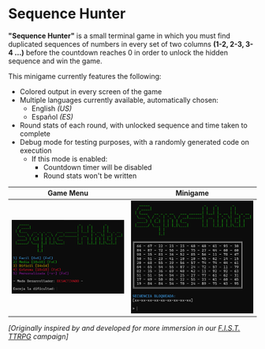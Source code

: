 # Sequence Hunter

**"Sequence Hunter"** is a small terminal game in which you must find duplicated sequences of numbers in every set of two columns **(1-2, 2-3, 3-4 ...)** before the countdown reaches 0 in order to unlock the hidden sequence and win the game.

This minigame currently features the following:
- Colored output in every screen of the game
- Multiple languages currently available, automatically chosen:
    - English *(US)*
    - Español *(ES)*
- Round stats of each round, with unlocked sequence and time taken to complete
- Debug mode for testing purposes, with a randomly generated code on execution
    - If this mode is enabled:
      - Countdown timer will be disabled
      - Round stats won't be written

|       Game Menu       |        Minigame        |
|:---------------------:|:----------------------:|
| ![](res/GameMenu.png) | ![](res/GameTable.png) |

*[Originally inspired by and developed for more immersion in our [F.I.S.T. TTRPG](https://www.exaltedfuneral.com/products/fist-ultra-edition) campaign]*
